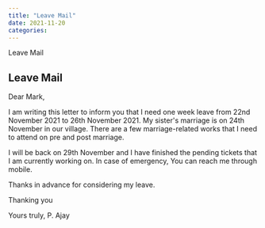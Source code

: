 ```yaml
---
title: "Leave Mail"
date: 2021-11-20
categories:
---
```


Leave Mail

## Leave Mail


Dear Mark,

I am writing this letter to inform you that I need one week leave from 22nd November 2021 to 26th November 2021. My sister's marriage is on 24th November in our village. There are a few marriage-related works that I need to attend on pre and post marriage.

I will be back on 29th November and I have finished the pending tickets that I am currently working on. In case of emergency, You can reach me through mobile.

Thanks in advance for considering my leave.

Thanking you

Yours truly,
P. Ajay